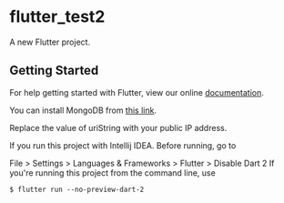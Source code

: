 # flutter_test2

A new Flutter project.

## Getting Started

For help getting started with Flutter, view our online
[documentation](https://flutter.io/).

You can install MongoDB from [this link](https://www.mongodb.com).

Replace the value of uriString with your public IP address.

If you run this project with Intellij IDEA. Before running, go to

File > Settings > Languages & Frameworks > Flutter > Disable Dart 2
If you're running this project from the command line, use

<code>$ flutter run --no-preview-dart-2</code>
